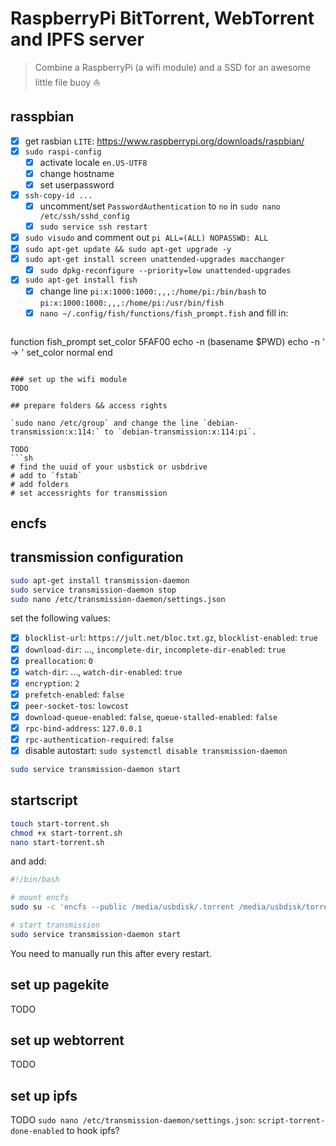 # RaspberryPi BitTorrent, WebTorrent and IPFS server

> Combine a RaspberryPi (a wifi module) and a SSD for an awesome little file buoy :sailboat:

## rasspbian

- [x] get rasbian `LITE`: https://www.raspberrypi.org/downloads/raspbian/
- [x] `sudo raspi-config`
  - [x] activate locale `en.US-UTF8`
  - [x] change hostname
  - [x] set userpassword
- [x] `ssh-copy-id ...`
  - [x] uncomment/set `PasswordAuthentication` to `no` in `sudo nano /etc/ssh/sshd_config`
  - [x] `sudo service ssh restart`
- [x] `sudo visudo` and comment out `pi ALL=(ALL) NOPASSWD: ALL`
- [x] `sudo apt-get update && sudo apt-get upgrade -y`
- [x] `sudo apt-get install screen unattended-upgrades macchanger`
  - [x] `sudo dpkg-reconfigure --priority=low unattended-upgrades`
- [x] `sudo apt-get install fish`
  - [x] change line `pi:x:1000:1000:,,,:/home/pi:/bin/bash` to `pi:x:1000:1000:,,,:/home/pi:/usr/bin/fish`
  - [x] `nano ~/.config/fish/functions/fish_prompt.fish` and fill in:  
  ```sh
function fish_prompt
  set_color 5FAF00
  echo -n (basename $PWD)
  echo -n ' → '
  set_color normal
end
```

### set up the wifi module
TODO

## prepare folders && access rights

`sudo nano /etc/group` and change the line `debian-transmission:x:114:` to `debian-transmission:x:114:pi`.

TODO
```sh
# find the uuid of your usbstick or usbdrive
# add to `fstab`
# add folders
# set accessrights for transmission
```

## encfs

## transmission configuration

```sh
sudo apt-get install transmission-daemon
sudo service transmission-daemon stop
sudo nano /etc/transmission-daemon/settings.json
```

set the following values:

- [x] `blocklist-url`: `https://jult.net/bloc.txt.gz`, `blocklist-enabled`: `true`
- [x] `download-dir`: ..., `incomplete-dir`, `incomplete-dir-enabled`: `true`
- [x] `preallocation`: `0`
- [x] `watch-dir`: ..., `watch-dir-enabled`: `true`
- [x] `encryption`: `2`
- [x] `prefetch-enabled`: `false`
- [x] `peer-socket-tos`: `lowcost`
- [x] `download-queue-enabled`: `false`, `queue-stalled-enabled`: `false`
- [x] `rpc-bind-address`: `127.0.0.1`
- [x] `rpc-authentication-required`: `false`
- [x] disable autostart: `sudo systemctl disable transmission-daemon`

```sh
sudo service transmission-daemon start
```

## startscript

```sh
touch start-torrent.sh
chmod +x start-torrent.sh
nano start-torrent.sh
```

and add:

```sh
#!/bin/bash

# mount encfs
sudo su -c 'encfs --public /media/usbdisk/.torrent /media/usbdisk/torrent' root

# start transmission
sudo service transmission-daemon start
```

You need to manually run this after every restart.

## set up pagekite
TODO

## set up webtorrent
TODO

## set up ipfs
TODO
`sudo nano /etc/transmission-daemon/settings.json`: `script-torrent-done-enabled` to hook ipfs?
